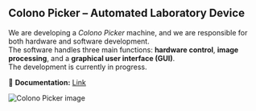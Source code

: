 ## Colono Picker – Automated Laboratory Device

We are developing a *Colono Picker* machine, and we are responsible for both hardware and software development.  
The software handles three main functions: **hardware control**, **image processing**, and a **graphical user interface (GUI)**.  
The development is currently in progress.

📄 **Documentation:** [Link](https://github.com/Andrssss/AutoLab/blob/main/DOCUMENTATION_.pdf)

![Colono Picker image](https://github.com/user-attachments/assets/ddab4810-7a5a-405a-b382-d0f825052909)
